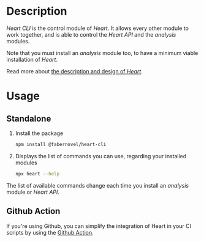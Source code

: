 # Description

_Heart CLI_ is the control module of _Heart_. It allows every other module to work together, and is able to control the _Heart API_ and the _analysis_ modules.

Note that you must install an _analysis_ module too, to have a minimum viable installation of _Heart_.

Read more about [the description and design of _Heart_](https://gitlab.com/fabernovel/heart/-/blob/master/README.md).

# Usage

## Standalone

1. Install the package

    ```bash
    npm install @fabernovel/heart-cli
    ```

2. Displays the list of commands you can use, regarding your installed modules

    ```bash
    npx heart --help
    ```

  The list of available commands change each time you install an _analysis_ module or _Heart API_.

## Github Action

If you're using Github, you can simplify the integration of Heart in your CI scripts by using the [Github Action](https://github.com/marketplace/actions/heart-webpages-evaluation).
